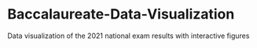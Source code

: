 # Baccalaureate-Data-Visualization
Data visualization of the 2021 national exam results with interactive figures
